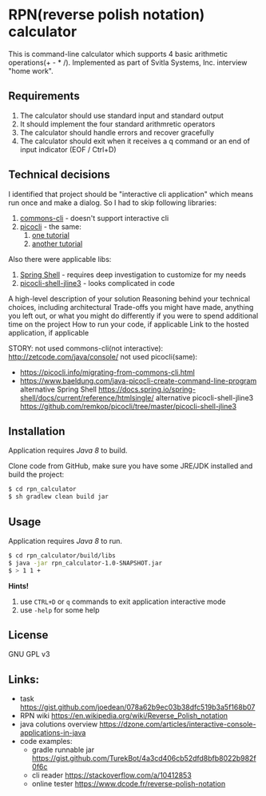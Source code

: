 # RPN(reverse polish notation) calculator

This is command-line calculator which supports 4 basic arithmetic operations(+ - * /).
Implemented as part of Svitla Systems, Inc. interview "home work".

## Requirements

1. The calculator should use standard input and standard output
1. It should implement the four standard arithmretic operators
1. The calculator should handle errors and recover gracefully
1. The calculator should exit when it receives a q command or an end of input indicator (EOF / Ctrl+D)

## Technical decisions

I identified that project should be "interactive cli application" which means run once and make a dialog.
So I had to skip following libraries:
1. [commons-cli](http://zetcode.com/java/console/) - doesn't support interactive cli
1. [picocli](https://picocli.info/) - the same:
    1. [one tutorial](https://picocli.info/migrating-from-commons-cli.html)
    1. [another tutorial](https://www.baeldung.com/java-picocli-create-command-line-program)

Also there were applicable libs:
1. [Spring Shell](https://docs.spring.io/spring-shell/docs/current/reference/htmlsingle/) - requires deep investigation to customize for my needs
1. [picocli-shell-jline3](https://github.com/remkop/picocli/tree/master/picocli-shell-jline3) - looks complicated in code

A high-level description of your solution
Reasoning behind your technical choices, including architectural
Trade-offs you might have made, anything you left out, or what you might do differently if you were to spend additional time on the project
How to run your code, if applicable
Link to the hosted application, if applicable

STORY:
not used commons-cli(not interactive): http://zetcode.com/java/console/
not used picocli(same):
- https://picocli.info/migrating-from-commons-cli.html
- https://www.baeldung.com/java-picocli-create-command-line-program
alternative Spring Shell https://docs.spring.io/spring-shell/docs/current/reference/htmlsingle/
alternative picocli-shell-jline3 https://github.com/remkop/picocli/tree/master/picocli-shell-jline3

## Installation

Application requires *Java 8* to build.

Clone code from GitHub, make sure you have some JRE/JDK installed and build the project:

```sh
$ cd rpn_calculator
$ sh gradlew clean build jar
```

## Usage

Application requires *Java 8* to run.

```sh
$ cd rpn_calculator/build/libs
$ java -jar rpn_calculator-1.0-SNAPSHOT.jar
$ > 1 1 +
```
**Hints!**
1. use ```CTRL+D``` or ```q``` commands to exit application interactive mode
1. use ```-help``` for some help

## License

GNU GPL v3

## Links:
- task https://gist.github.com/joedean/078a62b9ec03b38dfc519b3a5f168b07
- RPN wiki https://en.wikipedia.org/wiki/Reverse_Polish_notation
- java colutions overview https://dzone.com/articles/interactive-console-applications-in-java
- code examples:
    - gradle runnable jar https://gist.github.com/TurekBot/4a3cd406cb52dfd8bfb8022b982f0f6c
    - cli reader https://stackoverflow.com/a/10412853
    - online tester https://www.dcode.fr/reverse-polish-notation
